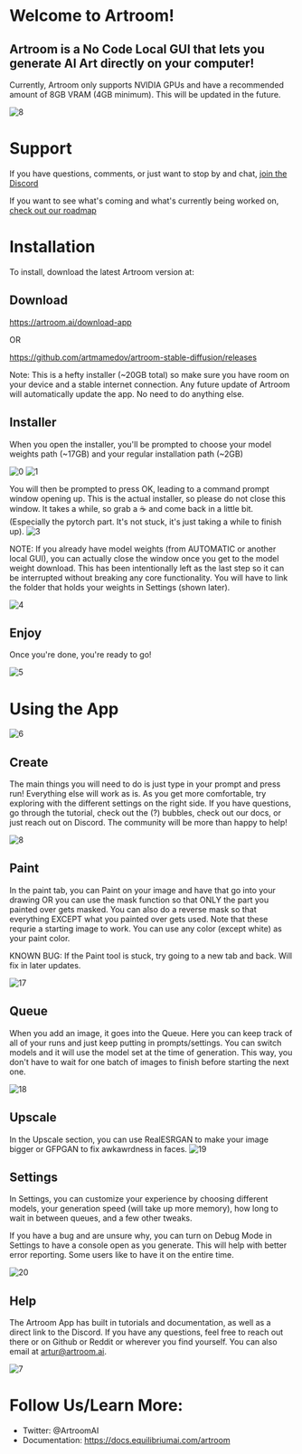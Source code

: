 # Welcome to Artroom!

## Artroom is a No Code Local GUI that lets you generate AI Art directly on your computer! 
Currently, Artroom only supports NVIDIA GPUs and have a recommended amount of 8GB VRAM (4GB minimum). This will be updated in the future. 

![8](https://user-images.githubusercontent.com/59179719/202012552-75ef881b-e6fa-4b3f-8b4e-191a1f3ce240.PNG)

# Support 
If you have questions, comments, or just want to stop by and chat, [join the Discord](https://discord.gg/XNEmesgTFy)

If you want to see what's coming and what's currently being worked on, [check out our roadmap](https://trello.com/b/S9hoQBFK/artroom-roadmap)

# Installation
To install, download the latest Artroom version at:

## Download
https://artroom.ai/download-app

OR

https://github.com/artmamedov/artroom-stable-diffusion/releases

Note: This is a hefty installer (~20GB total) so make sure you have room on your device and a stable internet connection. Any future update of Artroom will automatically update the app. No need to do anything else.

## Installer
When you open the installer, you'll be prompted to choose your model weights path (~17GB) and your regular installation path (~2GB)

![0](https://user-images.githubusercontent.com/59179719/202014459-abcf5a45-4472-4614-9f49-b3376ac37477.PNG)
![1](https://user-images.githubusercontent.com/59179719/202014463-35de5b5d-23cc-4cf4-8c91-9ccbaca60f95.PNG)

You will then be prompted to press OK, leading to a command prompt window opening up. This is the actual installer, so please do not close this window. It takes a while, so grab a ☕ and come back in a little bit. (Especially the pytorch part. It's not stuck, it's just taking a while to finish up).
![3](https://user-images.githubusercontent.com/59179719/202014782-2248da3d-223d-45a3-8998-91864fd3dacf.PNG)

NOTE: If you already have model weights (from AUTOMATIC or another local GUI), you can actually close the window once you get to the model weight download. This has been intentionally left as the last step so it can be interrupted without breaking any core functionality. You will have to link the folder that holds your weights in Settings (shown later).

![4](https://user-images.githubusercontent.com/59179719/202014785-8c2e74c6-c99b-407c-bff1-0f109832e6a9.PNG)

## Enjoy

Once you're done, you're ready to go!

![5](https://user-images.githubusercontent.com/59179719/202014956-e5c4f752-2dac-4735-86a9-65677a14f7f6.PNG)


# Using the App

![6](https://user-images.githubusercontent.com/59179719/202007566-6131e31f-c74d-4b8a-9026-d1876285c3d2.PNG)

## Create

The main things you will need to do is just type in your prompt and press run! Everything else will work as is. As you get more comfortable, try exploring with the different settings on the right side. If you have questions, go through the tutorial, check out the (?) bubbles, check out our docs, or just reach out on Discord. The community will be more than happy to help!

![8](https://user-images.githubusercontent.com/59179719/202016453-b0d86c74-33eb-4436-a4ac-eeb3bebec5a8.PNG)


## Paint
In the paint tab, you can Paint on your image and have that go into your drawing OR you can use the mask function so that ONLY the part you painted over gets masked. You can also do a reverse mask so that everything EXCEPT what you painted over gets used. Note that these requrie a starting image to work. You can use any color (except white) as your paint color.

KNOWN BUG: If the Paint tool is stuck, try going to a new tab and back. Will fix in later updates. 

![17](https://user-images.githubusercontent.com/59179719/202015453-47224d71-0935-4890-a3d2-2709e03aa5fa.PNG)

## Queue
When you add an image, it goes into the Queue. Here you can keep track of all of your runs and just keep putting in prompts/settings. You can switch models and it will use the model set at the time of generation. This way, you don't have to wait for one batch of images to finish before starting the next one. 

![18](https://user-images.githubusercontent.com/59179719/202016326-d596f463-f700-46af-a97c-1d84831bb6f0.PNG)

## Upscale
In the Upscale section, you can use RealESRGAN to make your image bigger or GFPGAN to fix awkawrdness in faces.
![19](https://user-images.githubusercontent.com/59179719/202015990-88546a97-9500-4147-b6a3-aee91c8c4020.PNG)


## Settings
In Settings, you can customize your experience by choosing different models, your generation speed (will take up more memory), how long to wait in between queues, and a few other tweaks. 

If you have a bug and are unsure why, you can turn on Debug Mode in Settings to have a console open as you generate. This will help with better error reporting. Some users like to have it on the entire time. 

![20](https://user-images.githubusercontent.com/59179719/202016003-39377a24-40f5-4c84-ba92-14b733057dd6.PNG)


## Help

The Artroom App has built in tutorials and documentation, as well as a direct link to the Discord. If you have any questions, feel free to reach out there or on Github or Reddit or wherever you find yourself. You can also email at artur@artroom.ai. 


![7](https://user-images.githubusercontent.com/59179719/202015184-ae83f91c-1612-4282-b275-d448e36d499f.PNG)


# Follow Us/Learn More:
- Twitter: @ArtroomAI
- Documentation: https://docs.equilibriumai.com/artroom
